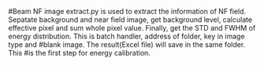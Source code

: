 #Beam NF image extract.py is used to extract the information of NF field. Sepatate background and near field image, get background level, calculate effective pixel and sum whole pixel value. Finally, get the STD and FWHM of energy distribution. This is batch handler, address of folder, key in image type and #blank image. The result(Excel file) will save in the same folder. This #is the first step for energy calibration.
